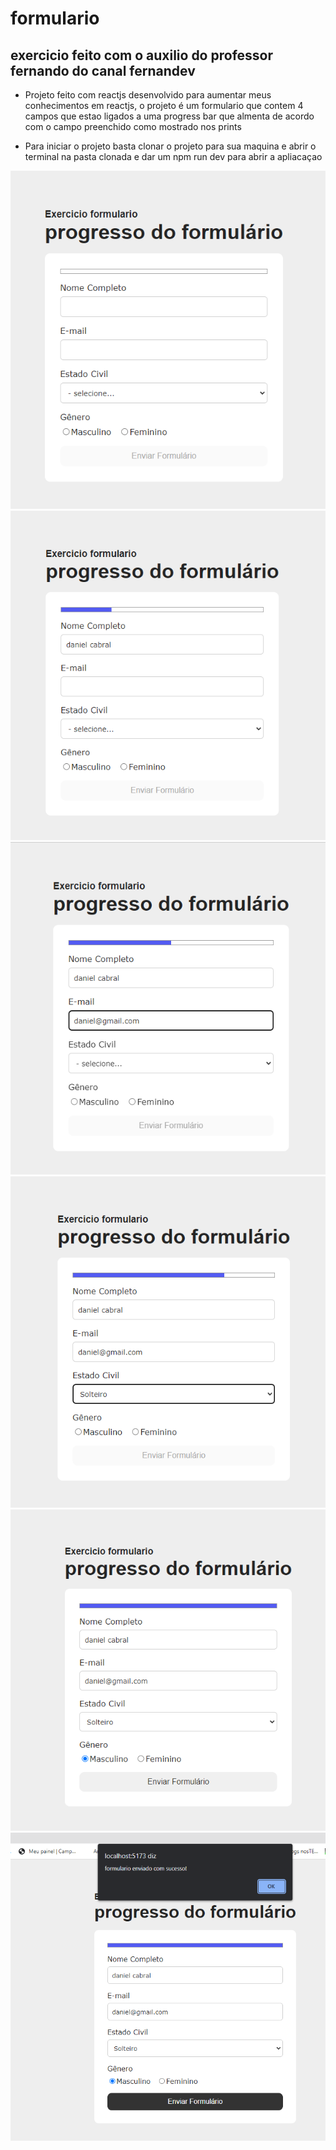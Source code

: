 # formulario
## exercicio feito com o auxilio do professor fernando do canal fernandev

- Projeto feito com reactjs desenvolvido para aumentar meus conhecimentos em reactjs, o projeto é um formulario que contem 4 campos que estao ligados a uma progress bar que almenta de acordo com o campo preenchido como mostrado nos prints

- Para iniciar o projeto basta clonar o projeto para sua maquina e abrir o terminal na pasta clonada e dar um npm run dev para abrir a apliacaçao

![img 1](https://github.com/Danielxx1/exercicio_form_react/blob/main/img/Screenshot_1.png)
![img 1](https://github.com/Danielxx1/exercicio_form_react/blob/main/img/Screenshot_2.png)
![img 1](https://github.com/Danielxx1/exercicio_form_react/blob/main/img/Screenshot_3.png)
![img 1](https://github.com/Danielxx1/exercicio_form_react/blob/main/img/Screenshot_4.png)
![img 1](https://github.com/Danielxx1/exercicio_form_react/blob/main/img/Screenshot_5.png)
![img 1](https://github.com/Danielxx1/exercicio_form_react/blob/main/img/Screenshot_6.png)







